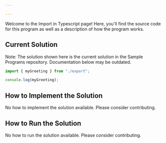 ```yaml
---

---
```


Welcome to the Import in Typescript page! Here, you'll find the source code for this program as well as a description of how the program works.

## Current Solution

Note: The solution shown here is the current solution in the Sample Programs repository. Documentation below may be outdated.

```Typescript
import { myGreeting } from "./export";

console.log(myGreeting);
```

## How to Implement the Solution

No how to implement the solution available. Please consider contributing.

## How to Run the Solution

No how to run the solution available. Please consider contributing.